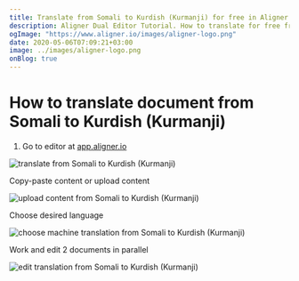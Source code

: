 ```yaml
---
title: Translate from Somali to Kurdish (Kurmanji) for free in Aligner Editor
description: Aligner Dual Editor Tutorial. How to translate for free from Somali to Kurdish (Kurmanji). Aligner is multilingual document management platform. 
ogImage: "https://www.aligner.io/images/aligner-logo.png"
date: 2020-05-06T07:09:21+03:00
image: ../images/aligner-logo.png
onBlog: true
---
```


# How to translate document from Somali to Kurdish (Kurmanji)

1. Go to editor at [app.aligner.io](https://app.aligner.io "Aligner App web page")

![translate from Somali to Kurdish (Kurmanji)](../aligner-blank-editor.png "translate from Somali to Kurdish (Kurmanji)")

Copy-paste content or upload content

![upload content from Somali to Kurdish (Kurmanji)](../aligner-uploaded-document.png "upload content from Somali to Kurdish (Kurmanji)")

Choose desired language

![choose machine translation from Somali to Kurdish (Kurmanji)](../aligner-language-dropdown.png "choose machine translation from Somali to Kurdish (Kurmanji)")

Work and edit 2 documents in parallel

![edit translation from Somali to Kurdish (Kurmanji)](../aligner-double-sitded-editor.png "edit translation from Somali to Kurdish (Kurmanji)")

